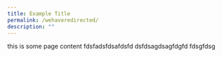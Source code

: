 ```yaml
---
title: Example Title
permalink: /wehaveredirected/
description: ""
---
```

this is some page content
fdsfadsfdsafdsfd
dsfdsagdsagfdgfd
fdsgfdsg

